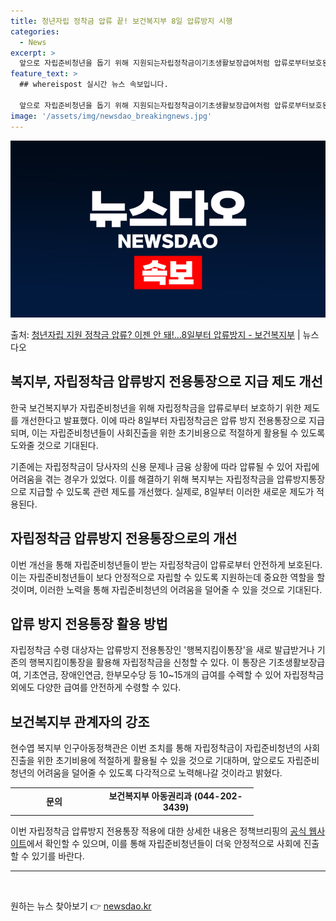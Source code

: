 ```yaml
---
title: 청년자립 정착금 압류 끝! 보건복지부 8일 압류방지 시행
categories:
  - News
excerpt: >
  앞으로 자립준비청년을 돕기 위해 지원되는자립정착금이기초생활보장급여처럼 압류로부터보호된다. 보건복지부는 자립정…
feature_text: >
  ## whereispost 실시간 뉴스 속보입니다.

  앞으로 자립준비청년을 돕기 위해 지원되는자립정착금이기초생활보장급여처럼 압류로부터보호된다. 보건복지부는 자립정…
image: '/assets/img/newsdao_breakingnews.jpg'
---
```


![뉴스다오 속보](/assets/img/newsdao_breakingnews.jpg)

<p>출처: <a href="https://newsdao.kr/3297" rel="dofollow">청년자립 지원 정착금 압류? 이젠 안 돼!…8일부터 압류방지 - 보건복지부</a> | 뉴스다오</p>

<h2>복지부, 자립정착금 압류방지 전용통장으로 지급 제도 개선</h2>

<p data-ke-size="size16">한국 보건복지부가 자립준비청년을 위해 자립정착금을 압류로부터 보호하기 위한 제도를 개선한다고 발표했다. 이에 따라 8일부터 자립정착금은 압류 방지 전용통장으로 지급되며, 이는 자립준비청년들이 사회진출을 위한 초기비용으로 적절하게 활용될 수 있도록 도와줄 것으로 기대된다.</p>

<p data-ke-size="size16">기존에는 자립정착금이 당사자의 신용 문제나 금융 상황에 따라 압류될 수 있어 자립에 어려움을 겪는 경우가 있었다. 이를 해결하기 위해 복지부는 자립정착금을 압류방지통장으로 지급할 수 있도록 관련 제도를 개선했다. 실제로, 8일부터 이러한 새로운 제도가 적용된다.</p>

<h2 data-ke-size="size26">자립정착금 압류방지 전용통장으로의 개선</h2>

<p data-ke-size="size16">이번 개선을 통해 자립준비청년들이 받는 자립정착금이 압류로부터 안전하게 보호된다. 이는 자립준비청년들이 보다 안정적으로 자립할 수 있도록 지원하는데 중요한 역할을 할 것이며, 이러한 노력을 통해 자립준비청년의 어려움을 덜어줄 수 있을 것으로 기대된다.</p>

<h2 data-ke-size="size26">압류 방지 전용통장 활용 방법</h2>

<p data-ke-size="size16">자립정착금 수령 대상자는 압류방지 전용통장인 '행복지킴이통장'을 새로 발급받거나 기존의 행복지킴이통장을 활용해 자립정착금을 신청할 수 있다. 이 통장은 기초생활보장급여, 기초연금, 장애인연금, 한부모수당 등 10~15개의 급여를 수렉할 수 있어 자립정착금 외에도 다양한 급여를 안전하게 수령할 수 있다.</p>

<h2 data-ke-size="size26">보건복지부 관계자의 강조</h2>

<p data-ke-size="size16">현수엽 복지부 인구아동정책관은 이번 조치를 통해 자립정착금이 자립준비청년의 사회진출을 위한 초기비용에 적절하게 활용될 수 있을 것으로 기대하며, 앞으로도 자립준비청년의 어려움을 덜어줄 수 있도록 다각적으로 노력해나갈 것이라고 밝혔다.</p>

<table>
  <colgroup>
    <col width="140" />
    <col width="249" />
  </colgroup>
  <tbody>
    <tr>
      <td style="text-align: center; height: 17px;"><b>문의</b></td>
      <td style="text-align: center; height: 17px;"><b>보건복지부 아동권리과 (044-202-3439)</b></td>
    </tr>
  </tbody>
</table>

<p data-ke-size="size16">이번 자립정착금 압류방지 전용통장 적용에 대한 상세한 내용은 정책브리핑의 <a href="https://www.korea.kr">공식 웹사이트</a>에서 확인할 수 있으며, 이를 통해 자립준비청년들이 더욱 안정적으로 사회에 진출할 수 있기를 바란다.</p>

<hr />

<p data-ke-size="size16">&nbsp;</p> 

원하는 뉴스 찾아보기 👉 <a href="https://newsdao.kr" rel="dofollow">newsdao.kr</a>


